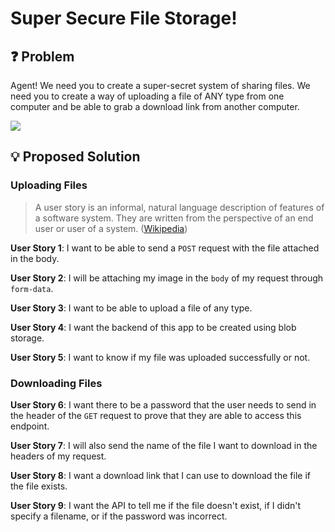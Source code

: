# Super Secure File Storage!

## ❓ Problem
Agent! We need you to create a super-secret system of sharing files. We need you to create a way of uploading a file of ANY type from one computer and be able to grab a download link from another computer.

![](https://i.imgur.com/LhLazuA.png)


## 💡 Proposed Solution

### Uploading Files
> A user story is an informal, natural language description of features of a software system. They are written from the perspective of an end user or user of a system. ([Wikipedia](https://en.wikipedia.org/wiki/User_story))

**User Story 1**: I want to be able to send a `POST` request with the file attached in the body.

**User Story 2**: I will be attaching my image in the `body` of my request through `form-data`. 

**User Story 3**: I want to be able to upload a file of any type. 

**User Story 4**: I want the backend of this app to be created using blob storage.

**User Story 5**: I want to know if my file was uploaded successfully or not.


### Downloading Files
**User Story 6**: I want there to be a password that the user needs to send in the header of the `GET` request to prove that they are able to access this endpoint.

**User Story 7**: I will also send the name of the file I want to download in the headers of my request. 

**User Story 8**: I want a download link that I can use to download the file if the file exists.

**User Story 9**: I want the API to tell me if the file doesn't exist, if I didn't specify a filename, or if the password was incorrect. 